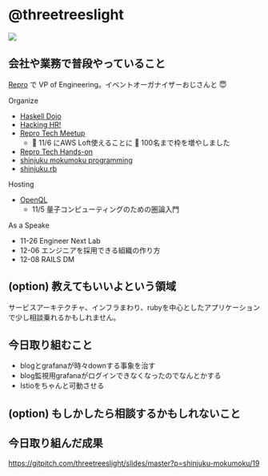 # @threetreeslight

![](https://avatars3.githubusercontent.com/u/1057490?s=100&v=4)

## 会社や業務で普段やっていること

[Repro](https://repro.io) で VP of Engineering。イベントオーガナイザーおじさんと :innocent:

Organize

- [Haskell Dojo](https://shinjukuhs.connpass.com/)
- [Hacking HR!](https://hacking-hr.connpass.com/)
- [Repro Tech Meetup](https://repro-tech.connpass.com/)
  - :tada: 11/6 にAWS Loft使えることに :clap: 100名まで枠を増やしました
- [Repro Tech Hands-on](https://repro-tech.connpass.com/)
- [shinjuku mokumoku programming](https://shinjuku-mokumoku.connpass.com/)
- [shinjuku.rb](https://shinjukurb.connpass.com/)

Hosting

- [OpenQL](https://openql.connpass.com/)
  - 11/5 量子コンピューティングのための圏論入門

As a Speake

- 11-26 Engineer Next Lab
- 12-06 エンジニアを採用できる組織の作り方
- 12-08 RAILS DM

## (option) 教えてもいいよという領域

サービスアーキテクチャ、インフラまわり、rubyを中心としたアプリケーションで少し相談乗れるかもしれません。

## 今日取り組むこと

- blogとgrafanaが時々downする事象を治す
- blog監視用grafanaがログインできなくなったのでなんとかする
- Istioをちゃんと可動させる

## (option) もしかしたら相談するかもしれないこと

## 今日取り組んだ成果

https://gitpitch.com/threetreeslight/slides/master?p=shinjuku-mokumoku/19
